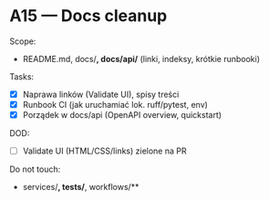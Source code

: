 # A15 — Docs cleanup

Scope:
- README.md, docs/**, docs/api/** (linki, indeksy, krótkie runbooki)

Tasks:
- [x] Naprawa linków (Validate UI), spisy treści
- [x] Runbook CI (jak uruchamiać lok. ruff/pytest, env)
- [x] Porządek w docs/api (OpenAPI overview, quickstart)

DOD:
- [ ] Validate UI (HTML/CSS/links) zielone na PR

Do not touch:
- services/**, tests/**, workflows/**
